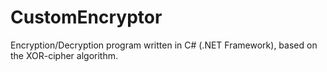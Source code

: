 # CustomEncryptor
Encryption/Decryption program written in C# (.NET Framework), based on the XOR-cipher algorithm.
